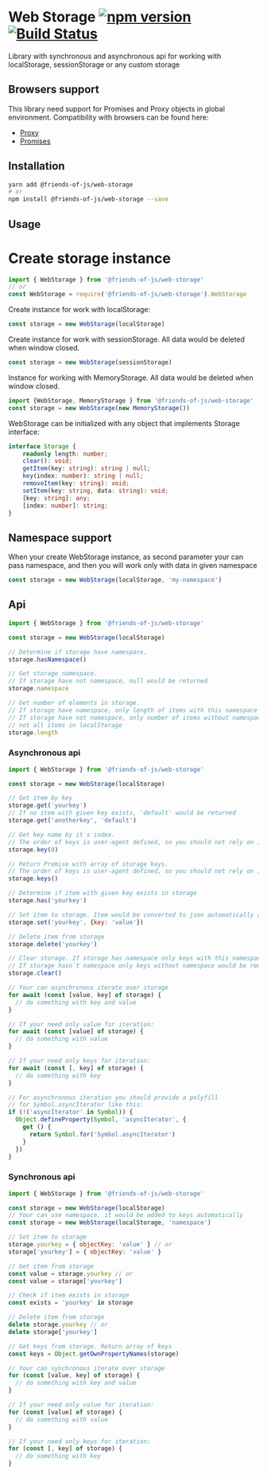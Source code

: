 # Web Storage [![npm version](https://badge.fury.io/js/@friends-of-js/web-storage.svg)](https://badge.fury.io/js/@friends-of-js/web-storage) [![Build Status](https://travis-ci.org/noldors/web-storage.svg?branch=master)](https://travis-ci.org/noldors/web-storage)

Library with synchronous and asynchronous api for working with localStorage, sessionStorage or any custom storage

## Browsers support
This library need support for Promises and Proxy objects in global environment.
Compatibility with browsers can be found here:
* [Proxy](https://caniuse.com/#feat=proxy)
* [Promises](https://caniuse.com/#feat=promises)

## Installation
```bash
yarn add @friends-of-js/web-storage
# or
npm install @friends-of-js/web-storage --save
```

## Usage

# Create storage instance
```js
import { WebStorage } from '@friends-of-js/web-storage'
// or
const WebStorage = require('@friends-of-js/web-storage').WebStorage
```

Create instance for work with localStorage:
```js
const storage = new WebStorage(localStorage)
```

Create instance for work with sessionStorage. All data would be deleted when window closed.
```js
const storage = new WebStorage(sessionStorage)
```

Instance for working with MemoryStorage. All data would be deleted when window closed.
```js
import {WebStorage, MemoryStorage } from '@friends-of-js/web-storage'
const storage = new WebStorage(new MemoryStorage())
```

WebStorage can be initialized with any object that implements Storage interface:
```typescript
interface Storage {
    readonly length: number;
    clear(): void;
    getItem(key: string): string | null;
    key(index: number): string | null;
    removeItem(key: string): void;
    setItem(key: string, data: string): void;
    [key: string]: any;
    [index: number]: string;
}
```

## Namespace support
When your create WebStorage instance, as second parameter your can pass namespace, and then you will work only with data in given namespace
```js
const storage = new WebStorage(localStorage, 'my-namespace')
```

## Api
```js
import { WebStorage } from '@friends-of-js/web-storage'

const storage = new WebStorage(localStorage)

// Determine if storage have namespace.
storage.hasNamespace()

// Get storage namespace.
// If storage have not namespace, null would be returned
storage.namespace

// Get number of elements in storage.
// If storage have namespace, only length of items with this namespace would be return.
// If storage have not namespace, only number of items without namespace would be returned,
// not all items in localStorage
storage.length
```

### Asynchronous api
```js
import { WebStorage } from '@friends-of-js/web-storage'

const storage = new WebStorage(localStorage)

// Get item by key
storage.get('yourkey')
// If no item with given key exists, 'default' would be returned
storage.get('anotherkey', 'default')

// Get key name by it`s index.
// The order of keys is user-agent defined, so you should not rely on it.
storage.key(0)

// Return Promise with array of storage keys.
// The order of keys is user-agent defined, so you should not rely on it.
storage.keys()

// Determine if item with given key exists in storage
storage.has('yourkey')

// Set item to storage. Item would be converted to json automatically and then saved
storage.set('yourkey', {key: 'value'})

// Delete item from storage
storage.delete('yourkey')

// Clear storage. If storage has namespace only keys with this namespace would be removed.
// If storage hasn`t namespace only keys without namespace would be removed
storage.clear()

// Your can asynchronous iterate over storage
for await (const [value, key] of storage) {
  // do something with key and value
}

// If your need only value for iteration:
for await (const [value] of storage) {
  // do something with value
}

// If your need only keys for iteration:
for await (const [, key] of storage) {
  // do something with key
}

// For asynchronous iteration you should provide a polyfill
// for Symbol.asyncIterator like this:
if (!('asyncIterator' in Symbol)) {
  Object.defineProperty(Symbol, 'asyncIterator', {
    get () {
      return Symbol.for('Symbol.asyncIterator')
    }
  })
}
```
### Synchronous api
```js
import { WebStorage } from '@friends-of-js/web-storage'

const storage = new WebStorage(localStorage)
// Your can use namespace, it would be added to keys automatically
const storage = new WebStorage(localStorage, 'namespace')

// Set item to storage
storage.yourkey = { objectKey: 'value' } // or
storage['yourkey'] = { objectKey: 'value' }

// Get item from storage
const value = storage.yourkey // or
const value = storage['yourkey']

// Check if item exists in storage
const exists = 'yourkey' in storage

// Delete item from storage
delete storage.yourkey // or
delete storage['yourkey']

// Get keys from storage. Return array of keys
const keys = Object.getOwnPropertyNames(storage)

// Your can synchronous iterate over storage
for (const [value, key] of storage) {
  // do something with key and value
}

// If your need only value for iteration:
for (const [value] of storage) {
  // do something with value
}

// If your need only keys for iteration:
for (const [, key] of storage) {
  // do something with key
}
```
